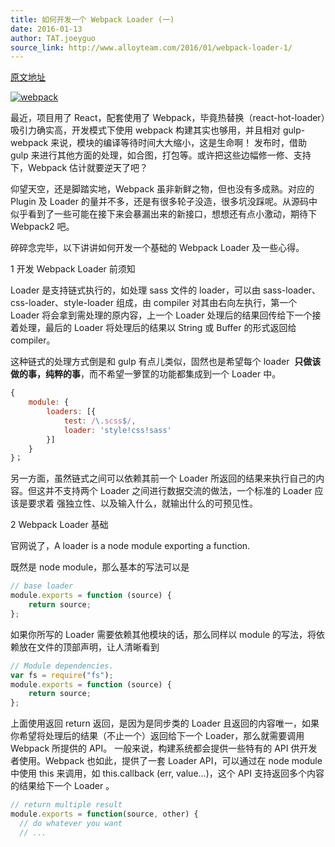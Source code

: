 ```yaml
---
title: 如何开发一个 Webpack Loader (一)
date: 2016-01-13
author: TAT.joeyguo
source_link: http://www.alloyteam.com/2016/01/webpack-loader-1/
---
```


<!-- {% raw %} - for jekyll -->

[原文地址](https://github.com/joeyguo/blog/issues/4)

[![webpack](http://www.alloyteam.com/wp-content/uploads/2016/01/webpack.png)](http://www.alloyteam.com/wp-content/uploads/2016/01/webpack.png)

最近，项目用了 React，配套使用了 Webpack，毕竟热替换（react-hot-loader）吸引力确实高，开发模式下使用 webpack 构建其实也够用，并且相对 gulp-webpack 来说，模块的编译等待时间大大缩小，这是生命啊！ 发布时，借助 gulp 来进行其他方面的处理，如合图，打包等。或许把这些边幅修一修、支持下，Webpack 估计就要逆天了吧？

仰望天空，还是脚踏实地，Webpack 虽非新鲜之物，但也没有多成熟。对应的 Plugin 及 Loader 的量并不多，还是有很多轮子没造，很多坑没踩呢。从源码中似乎看到了一些可能在接下来会暴漏出来的新接口，想想还有点小激动，期待下 Webpack2 吧。

碎碎念完毕，以下讲讲如何开发一个基础的 Webpack Loader 及一些心得。

1 开发 Webpack Loader 前须知

Loader 是支持链式执行的，如处理 sass 文件的 loader，可以由 sass-loader、css-loader、style-loader 组成，由 compiler 对其由右向左执行，第一个 Loader 将会拿到需处理的原内容，上一个 Loader 处理后的结果回传给下一个接着处理，最后的 Loader 将处理后的结果以 String 或 Buffer 的形式返回给 compiler。

这种链式的处理方式倒是和 gulp 有点儿类似，固然也是希望每个 loader  **只做该做的事，纯粹的事**，而不希望一箩筐的功能都集成到一个 Loader 中。

```javascript
{
    module: {
        loaders: [{
            test: /\.scss$/,
            loader: 'style!css!sass'
        }]
    }
}；
```

另一方面，虽然链式之间可以依赖其前一个 Loader 所返回的结果来执行自己的内容。但这并不支持两个 Loader 之间进行数据交流的做法，一个标准的 Loader 应该是要求着 强独立性、以及输入什么，就输出什么的可预见性。

2 Webpack Loader 基础

官网说了，A loader is a node module exporting a function.

既然是 node module，那么基本的写法可以是

```javascript
// base loader
module.exports = function (source) {
    return source;
};
```

如果你所写的 Loader 需要依赖其他模块的话，那么同样以 module 的写法，将依赖放在文件的顶部声明，让人清晰看到

```javascript
// Module dependencies.
var fs = require("fs");
module.exports = function (source) {
    return source;
};
```

上面使用返回 return 返回，是因为是同步类的 Loader 且返回的内容唯一，如果你希望将处理后的结果（不止一个）返回给下一个 Loader，那么就需要调用 Webpack 所提供的 API。 一般来说，构建系统都会提供一些特有的 API 供开发者使用。Webpack 也如此，提供了一套 Loader API，可以通过在 node module 中使用 this 来调用，如 this.callback (err, value...)，这个 API 支持返回多个内容的结果给下一个 Loader 。

```javascript
// return multiple result
module.exports = function(source, other) {
  // do whatever you want
  // ...
```


<!-- {% endraw %} - for jekyll -->